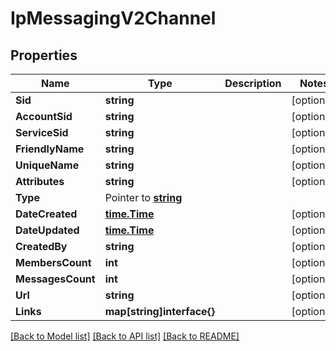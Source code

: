 # IpMessagingV2Channel

## Properties

Name | Type | Description | Notes
------------ | ------------- | ------------- | -------------
**Sid** | **string** |  |[optional] 
**AccountSid** | **string** |  |[optional] 
**ServiceSid** | **string** |  |[optional] 
**FriendlyName** | **string** |  |[optional] 
**UniqueName** | **string** |  |[optional] 
**Attributes** | **string** |  |[optional] 
**Type** | Pointer to [**string**](ChannelEnumChannelType.md) |  |
**DateCreated** | [**time.Time**](time.Time.md) |  |[optional] 
**DateUpdated** | [**time.Time**](time.Time.md) |  |[optional] 
**CreatedBy** | **string** |  |[optional] 
**MembersCount** | **int** |  |[optional] 
**MessagesCount** | **int** |  |[optional] 
**Url** | **string** |  |[optional] 
**Links** | **map[string]interface{}** |  |[optional] 

[[Back to Model list]](../README.md#documentation-for-models) [[Back to API list]](../README.md#documentation-for-api-endpoints) [[Back to README]](../README.md)


